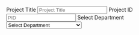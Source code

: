 <!DOCTYPE html>
<html lang="en">
<head>
<meta charset="utf-8">
<title>jQuery Add / Remove Table Rows</title>
<style type="text/css">
    table{
        width: 100%;
        margin: 20px 0;
        border-collapse: collapse;
    }
    table, th, td{
        border: 1px solid #cdcdcd;
    }
    table th, table td{
        padding: 5px;
        text-align: left;
    }
</style>
<script src="https://code.jquery.com/jquery-1.12.4.min.js"></script>
<script type="text/javascript">
    $(document).ready(function(){
  
          $(".add-row").click(function(){
            var name = $("#ProjectTitle").val();
            var email = $("#PID").val();
            var department = $("#form-control").val();
            var markup = "<tr><td><input type='checkbox' name='record'></td><td>" + name + "</td><td>" + email + "</td><td>" + department + "</td></tr>";
            $("table tbody").append(markup);
        });
        
        // Find and remove selected table rows
        $(".delete-row").click(function(){
            $("table tbody").find('input[name="record"]').each(function(){
                if($(this).is(":checked")){
                    $(this).parents("tr").remove();
                }
            });
        });
       
    });
//  function increment()
// { 
//   debugger;
//  var value = parseInt(document.getElementById('number').value , 10);
//  value = isNan(value)? 0:value;
//  value++;
//  document.getElementById('PID').value=value;
// }  
var url = "/_api/web/lists/getbytitle('Expense_Category')/items?$select=Department";

getItems(url).then(getItemsSuccess, getItemsFail);

function getItems(url){
    return $.ajax({
        url: _spPageContextInfo.webAbsoluteUrl + url,
        type: "GET",
        headers: {
            "accept": "application/json;odata=verbose",
        }
    });
}

function getItemsSuccess(data){
   if (data.d.results.length > 0) {
    var result =groupBy(data.d.results, 'Department'); // set value of result variable 
    $.each(result, function(index, item){
      // $('#form-control').append('<option value="' + value.Department + '">' + value.Department +'</option>');
         $('#form-control').append($('<option></option>').val(item).html(item));
        console.log(item); // access the choice field value
        
    });
   }
}

function getItemsFail(err){
    // error callback
    debugger;
} 
function groupBy(items, propertyName) {
    var finalresult = [];
    $.each(items, function(index, item) {
        if ($.inArray(item[propertyName], finalresult) == -1) {
            finalresult.push(item[propertyName]);
        }
    });
    return finalresult;
}


</script>
</head>
<body>
    <div id="MainForm">
      <tr>
      <td>Project Title</td>
      <td><input type="text" id="ProjectTitle" placeholder="Project Title"></td>
       <td>Project ID</td>
      <td><input type="text" id="PID" placeholder="PID"></td>
      <td>Select Department</td>
        <td><select id="form-control" style="width: 200px;">
          <option>Select Department</option>
          
      </select>
    </td>
    <td><input type="button" class="add-row" value="Add Row"></td>
    </tr>
    </div>
    <table>
        <thead>
            <tr>
                <th>Select</th>
                <th>Project Title</th>
                <th>Project ID</th>
                <th>Department</th>
            </tr>
        </thead>
        <tbody>
            <tr>
                <td><input type="checkbox" name="record"></td>
                
            </tr>
        </tbody>
    </table>
    <button type="button" class="delete-row">Delete Row</button>
</body> 
</html>
